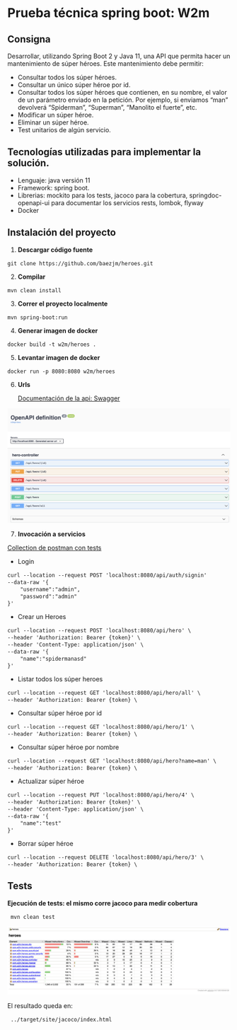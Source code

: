 # Prueba técnica spring boot: W2m

## Consigna

Desarrollar, utilizando Spring Boot 2 y Java 11, una API que permita hacer un mantenimiento de súper
héroes.
Este mantenimiento debe permitir:
* Consultar todos los súper héroes.
* Consultar un único súper héroe por id.
* Consultar todos los súper héroes que contienen, en su nombre, el valor de un parámetro
  enviado en la petición. Por ejemplo, si enviamos “man” devolverá “Spiderman”, “Superman”,
  “Manolito el fuerte”, etc.
* Modificar un súper héroe.
* Eliminar un súper héroe.
* Test unitarios de algún servicio.


## Tecnologías utilizadas para implementar la solución.

* Lenguaje: java versión 11
* Framework: spring boot.
* Librerias: mockito para los tests, jacoco para la cobertura, springdoc-openapi-ui para documentar los servicios rests, lombok, flyway
* Docker


## Instalación  del proyecto
1. **Descargar código fuente**

```console
git clone https://github.com/baezjm/heroes.git
```

2. **Compilar**

```console
mvn clean install
```

3. **Correr el proyecto localmente**

```console
mvn spring-boot:run
```

4. **Generar imagen de docker**

```console
docker build -t w2m/heroes .
```

5. **Levantar imagen de docker**

```console
docker run -p 8080:8080 w2m/heroes
```

6. **Urls**

   [Documentación de la api: Swagger](http://localhost:8080/swagger-ui.html)

![](/documentation.png)

7. **Invocación a servicios**

[Collection de postman con tests](https://go.postman.co/workspace/My-Workspace~aec8abf7-c487-43f7-8761-05dea536ee94/collection/4233576-4f991fd8-bf1e-49dc-9311-5868510c6dbd)

* Login

```console
curl --location --request POST 'localhost:8080/api/auth/signin'
--data-raw '{
    "username":"admin",
    "password":"admin"
}'
```

* Crear un Heroes

```console
curl --location --request POST 'localhost:8080/api/hero' \
--header 'Authorization: Bearer {token}' \
--header 'Content-Type: application/json' \
--data-raw '{
    "name":"spidermanasd"
}'
```

* Listar todos los súper heroes

```console
curl --location --request GET 'localhost:8080/api/hero/all' \
--header 'Authorization: Bearer {token} \
```
* Consultar súper héroe por id

```console
curl --location --request GET 'localhost:8080/api/hero/1' \
--header 'Authorization: Bearer {token} \ 
```
* Consultar súper héroe por nombre

```console
curl --location --request GET 'localhost:8080/api/hero?name=man' \
--header 'Authorization: Bearer {token} \ 
```

* Actualizar súper héroe

```console
curl --location --request PUT 'localhost:8080/api/hero/4' \
--header 'Authorization: Bearer {token}' \
--header 'Content-Type: application/json' \
--data-raw '{
    "name":"test"
}'
```
* Borrar súper héroe

```console
curl --location --request DELETE 'localhost:8080/api/hero/3' \
--header 'Authorization: Bearer {token} \ 
```



## Tests

**Ejecución de tests: el mismo corre jacoco para medir cobertura**
```console
 mvn clean test
```

![](/jacoco.png)

El resultado queda en:

```console
 ../target/site/jacoco/index.html
```
